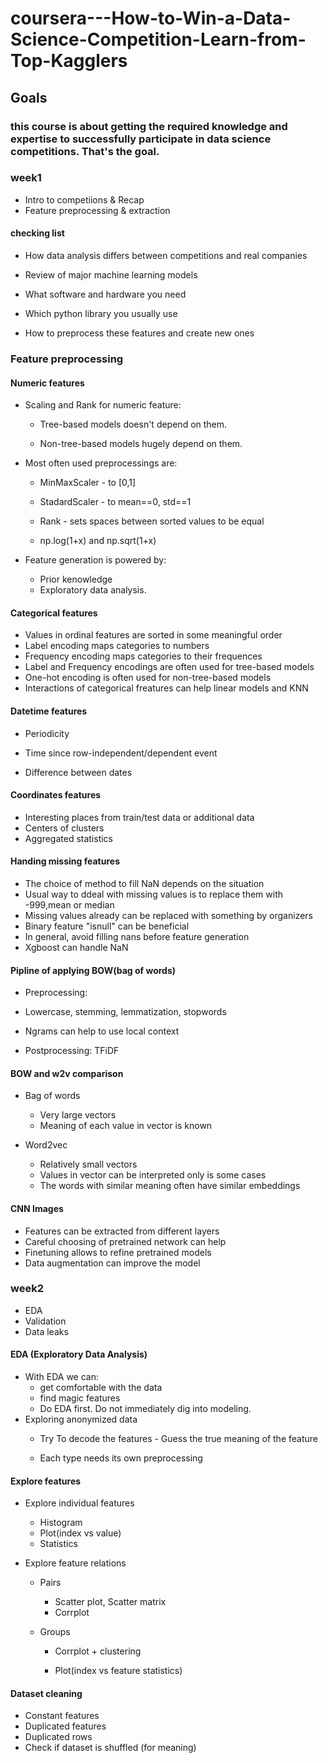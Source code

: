 # coursera---How-to-Win-a-Data-Science-Competition-Learn-from-Top-Kagglers

## Goals
###  this course is about getting the required knowledge and expertise to successfully participate in data science competitions. That's the goal.

### week1 
- Intro to competiions & Recap
- Feature preprocessing & extraction

#### checking list
 - How data analysis differs between competitions and real companies

 - Review of major machine learning models

 - What software and hardware you need

 - Which python library you usually use

 - How to preprocess these features and create new ones

  

### Feature preprocessing

#### Numeric features

* Scaling and Rank for numeric feature:

  * Tree-based models doesn't depend on them.

  * Non-tree-based models hugely depend on them.

* Most often used preprocessings are:

  * MinMaxScaler - to [0,1]

  * StadardScaler - to mean==0, std==1

  * Rank - sets spaces between sorted values to be equal

  * np.log(1+x) and np.sqrt(1+x)

* Feature generation is powered by:

  * Prior kenowledge
  * Exploratory data analysis.

#### Categorical features

* Values in ordinal features are sorted in some meaningful order
* Label encoding maps categories to numbers
* Frequency encoding maps categories to their frequences
* Label and Frequency encodings are often used for tree-based models
* One-hot encoding is often used for non-tree-based models
* Interactions of categorical freatures can help linear models and KNN

#### Datetime features

* Periodicity

* Time since row-independent/dependent event

* Difference between dates

  

#### Coordinates features

* Interesting places from train/test data or additional data
* Centers of clusters
* Aggregated statistics

#### Handing missing features

* The choice of method to fill NaN depends on the situation
* Usual way to ddeal with missing values is to replace them with -999,mean or median
* Missing values already can be replaced with something by organizers
* Binary feature "isnull" can be beneficial
* In general, avoid filling nans before feature generation
* Xgboost can handle NaN

#### Pipline of applying BOW(bag of words)

* Preprocessing:
  
* Lowercase, stemming, lemmatization, stopwords
  
* Ngrams can help to use local context

* Postprocessing: TFiDF

  

#### BOW and w2v comparison

* Bag of words
  * Very large vectors
  * Meaning of each value in vector is known

* Word2vec
  * Relatively small vectors
  * Values in vector can be interpreted only is some cases
  * The words with similar meaning often have similar embeddings

#### CNN Images

* Features can be extracted from different layers
* Careful choosing of pretrained network can help
* Finetuning allows to refine pretrained models
* Data augmentation can improve the model

### week2
 - EDA
 - Validation
 - Data leaks

#### EDA (Exploratory Data Analysis)

* With EDA we can:    
    * get comfortable with the data
    * find magic features
    * Do EDA first. Do not immediately dig into modeling.
 * Exploring anonymized data
    * Try To decode the features - Guess the true meaning of the feature
    
    * Each type needs its own preprocessing
    
      

#### Explore features

* Explore individual features
  	* Histogram
  	* Plot(index vs value)
  	* Statistics

* Explore feature relations

   * Pairs
     	* Scatter plot, Scatter matrix
     	* Corrplot

  * Groups

    * Corrplot + clustering

    * Plot(index vs feature statistics)

      

#### Dataset cleaning

* Constant features
* Duplicated features
* Duplicated rows
* Check if dataset is shuffled (for meaning)
